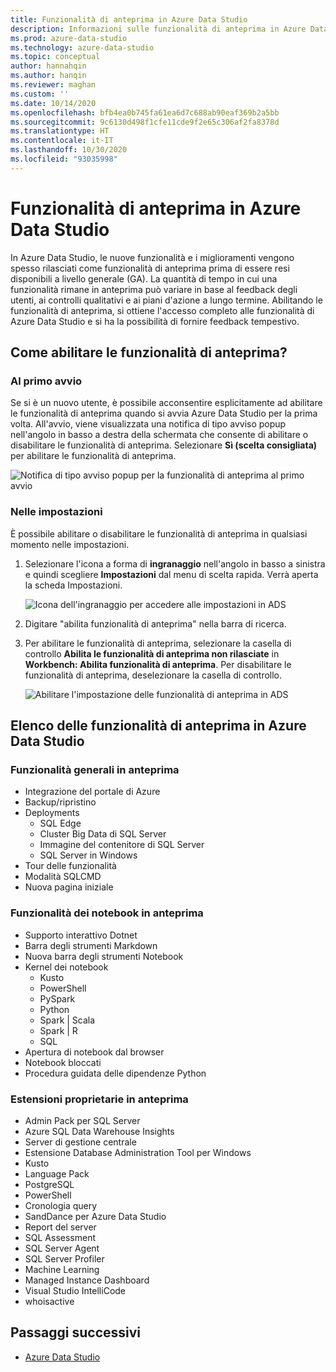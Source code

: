 ```yaml
---
title: Funzionalità di anteprima in Azure Data Studio
description: Informazioni sulle funzionalità di anteprima in Azure Data Studio e istruzioni su come abilitarle e usarle.
ms.prod: azure-data-studio
ms.technology: azure-data-studio
ms.topic: conceptual
author: hannahqin
ms.author: hanqin
ms.reviewer: maghan
ms.custom: ''
ms.date: 10/14/2020
ms.openlocfilehash: bfb4ea0b745fa61ea6d7c688ab90eaf369b2a5bb
ms.sourcegitcommit: 9c6130d498f1cfe11cde9f2e65c306af2fa8378d
ms.translationtype: HT
ms.contentlocale: it-IT
ms.lasthandoff: 10/30/2020
ms.locfileid: "93035998"
---
```

# <a name="preview-features-in-azure-data-studio"></a>Funzionalità di anteprima in Azure Data Studio

In Azure Data Studio, le nuove funzionalità e i miglioramenti vengono spesso rilasciati come funzionalità di anteprima prima di essere resi disponibili a livello generale (GA). La quantità di tempo in cui una funzionalità rimane in anteprima può variare in base al feedback degli utenti, ai controlli qualitativi e ai piani d'azione a lungo termine. Abilitando le funzionalità di anteprima, si ottiene l'accesso completo alle funzionalità di Azure Data Studio e si ha la possibilità di fornire feedback tempestivo.

## <a name="how-do-i-enable-preview-features"></a>Come abilitare le funzionalità di anteprima?

### <a name="on-first-launch"></a>Al primo avvio

Se si è un nuovo utente, è possibile acconsentire esplicitamente ad abilitare le funzionalità di anteprima quando si avvia Azure Data Studio per la prima volta. All'avvio, viene visualizzata una notifica di tipo avviso popup nell'angolo in basso a destra della schermata che consente di abilitare o disabilitare le funzionalità di anteprima. Selezionare **Sì (scelta consigliata)** per abilitare le funzionalità di anteprima.

![Notifica di tipo avviso popup per la funzionalità di anteprima al primo avvio](./media/getting-started/preview-toast-notification.png)

### <a name="in-settings"></a>Nelle impostazioni

È possibile abilitare o disabilitare le funzionalità di anteprima in qualsiasi momento nelle impostazioni.

1. Selezionare l'icona a forma di **ingranaggio** nell'angolo in basso a sinistra e quindi scegliere **Impostazioni** dal menu di scelta rapida. Verrà aperta la scheda Impostazioni.

   ![Icona dell'ingranaggio per accedere alle impostazioni in ADS](./media/settings/open-settings-menu.png)

2. Digitare "abilita funzionalità di anteprima" nella barra di ricerca.

3. Per abilitare le funzionalità di anteprima, selezionare la casella di controllo **Abilita le funzionalità di anteprima non rilasciate** in **Workbench: Abilita funzionalità di anteprima**. Per disabilitare le funzionalità di anteprima, deselezionare la casella di controllo.

   ![Abilitare l'impostazione delle funzionalità di anteprima in ADS](./media/settings/preview-features-settings.png)

## <a name="list-of-preview-features-in-azure-data-studio"></a>Elenco delle funzionalità di anteprima in Azure Data Studio

### <a name="general-features-in-preview"></a>Funzionalità generali in anteprima

* Integrazione del portale di Azure
* Backup/ripristino
* Deployments
    * SQL Edge
    * Cluster Big Data di SQL Server
    * Immagine del contenitore di SQL Server
    * SQL Server in Windows
* Tour delle funzionalità
*  Modalità SQLCMD
* Nuova pagina iniziale

### <a name="notebook-features-in-preview"></a>Funzionalità dei notebook in anteprima

* Supporto interattivo Dotnet
* Barra degli strumenti Markdown
*  Nuova barra degli strumenti Notebook
* Kernel dei notebook
    * Kusto
    * PowerShell
    * PySpark
    * Python
    * Spark | Scala
    * Spark | R
    * SQL
* Apertura di notebook dal browser
* Notebook bloccati
* Procedura guidata delle dipendenze Python

### <a name="first-party-extensions-in-preview"></a>Estensioni proprietarie in anteprima

* Admin Pack per SQL Server
* Azure SQL Data Warehouse Insights
* Server di gestione centrale
* Estensione Database Administration Tool per Windows
* Kusto
* Language Pack
* PostgreSQL
* PowerShell
* Cronologia query
* SandDance per Azure Data Studio
* Report del server
* SQL Assessment
* SQL Server Agent
* SQL Server Profiler
* Machine Learning
* Managed Instance Dashboard
* Visual Studio IntelliCode
* whoisactive

## <a name="next-steps"></a>Passaggi successivi

* [Azure Data Studio](what-is-azure-data-studio.md)
